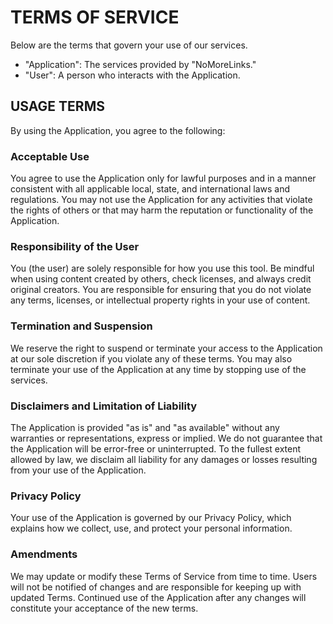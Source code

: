 # TERMS OF SERVICE
Below are the terms that govern your use of our services.

- "Application": The services provided by "NoMoreLinks."
- "User": A person who interacts with the Application.

## USAGE TERMS
By using the Application, you agree to the following:

### Acceptable Use
You agree to use the Application only for lawful purposes and in a manner consistent with all applicable local, state, and international laws and regulations. You may not use the Application for any activities that violate the rights of others or that may harm the reputation or functionality of the Application.

### Responsibility of the User
You (the user) are solely responsible for how you use this tool. Be mindful when using content created by others, check licenses, and always credit original creators. You are responsible for ensuring that you do not violate any terms, licenses, or intellectual property rights in your use of content.

### Termination and Suspension
We reserve the right to suspend or terminate your access to the Application at our sole discretion if you violate any of these terms. You may also terminate your use of the Application at any time by stopping use of the services.

### Disclaimers and Limitation of Liability
The Application is provided "as is" and "as available" without any warranties or representations, express or implied. We do not guarantee that the Application will be error-free or uninterrupted. To the fullest extent allowed by law, we disclaim all liability for any damages or losses resulting from your use of the Application.

### Privacy Policy
Your use of the Application is governed by our Privacy Policy, which explains how we collect, use, and protect your personal information.

### Amendments
We may update or modify these Terms of Service from time to time. Users will not be notified of changes and are responsible for keeping up with updated Terms. Continued use of the Application after any changes will constitute your acceptance of the new terms.
